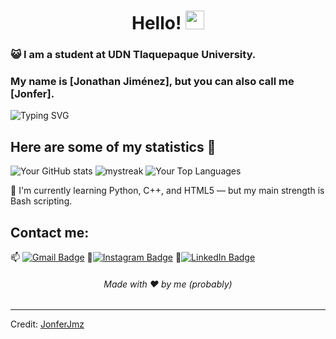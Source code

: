 <h1 align="center">Hello! <img src="https://media3.giphy.com/media/KAq5w47R9rmTuvWOWa/giphy.gif?cid=ecf05e470nflz54f9pspacom5jaosfotun26kaqdakerki3u&ep=v1_gifs_search&rid=giphy.gif&ct=g" width="30"></h1>

### :smiley_cat: I am a student at UDN Tlaquepaque University.

### My name is [Jonathan Jiménez], but you can also call me [Jonfer].
![Typing SVG](https://readme-typing-svg.demolab.com?font=Fira+Code&size=22&pause=1000&center=true&vCenter=true&width=435&lines=Hi+there!+I'm+Jonfer+%F0%9F%91%8B;A+passionate+DevOps+student;Always+learning+new+tech!+%F0%9F%9A%80)

## Here are some of my statistics 🚀
![Your GitHub stats](https://github-readme-stats.vercel.app/api?username=JonferJmz&show_icons=true&theme=tokyonight)
<img src="https://github-readme-streak-stats.herokuapp.com/?user=JonferJmz&theme=tokyonight" alt="mystreak"/>
![Your Top Languages](https://github-readme-stats.vercel.app/api/top-langs/?username=JonferJmz&theme=tokyonight&layout=compact)

🌱 I'm currently learning Python, C++, and HTML5 — but my main strength is Bash scripting.

## Contact me: 
📫 [![Gmail Badge](https://img.shields.io/badge/-huesomillonario666@gmail.com-blue?style=flat-roundedrectangle&logo=Gmail&logoColor=white&link=mailto:huesomillonario666@gmail.com)](mailto:huesomillonario666@gmail.com)
📸[![Instagram Badge](https://img.shields.io/badge/-jonfer.jmz-E4405F?style=flat-roundedrectangle&logo=instagram&logoColor=white&link=https://www.instagram.com/jonfer.jmz/)](https://www.instagram.com/jonfer.jmz/)
💼[![LinkedIn Badge](https://img.shields.io/badge/-jonathan--jim%C3%A9nez-blue?style=flat-roundedrectangle&logo=linkedin&logoColor=white&link=https://www.linkedin.com/in/jonathan-jim%C3%A9nez-b3337b1a7/)](https://www.linkedin.com/in/jonathan-jim%C3%A9nez-b3337b1a7/)



<h6 align="center">Made with ❤️ by me (probably)</h6>

------
Credit: [JonferJmz](https://github.com/JonferJmz)

